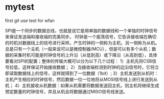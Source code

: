 # mytest
first git use test for wfan

 SPI是一个同步的数据总线，也就是说它是用单独的数据线和一个单独的时钟信号来保证发送端和接收端的完美同步。
时钟是一个振荡信号，它告诉接收端在确切的时机对数据线上的信号进行采样。产生时钟的一侧称为主机，另一侧称为从机。总是只有一个主机（一般来说可以是微控制器/MCU），但是可以有多个从机；数据的采集时机可能是时钟信号的上升沿（从低到高）或下降沿（从高到低），具体要看对SPI的配置；整体的传输大概可以分为以下几个过程：
1）主机先将CSB信号拉低，这样保证开始接收数据；
2）当接收端检测到时钟的边沿信号时，它将立即读取数据线上的信号，这样就得到了一位数据（1bit）;
3）主机发送到从机时：主机产生相应的时钟信号，然后数据一位一位地将从MOSI信号线上进行发送到从机；
4）主机接收从机数据：如果从机需要将数据发送回主机，则主机将继续生成预定数量的时钟信号，并且从机会将数据通过MISO信号线发送。
